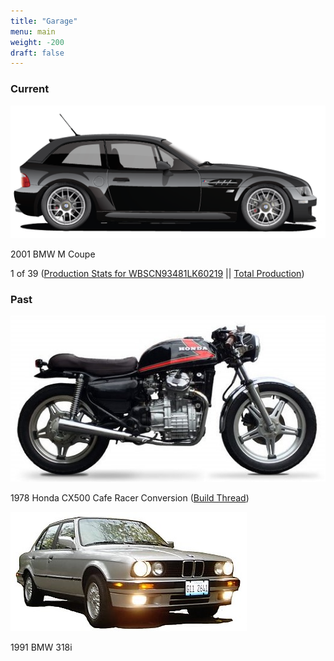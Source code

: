 ```yaml
---
title: "Garage"
menu: main
weight: -200
draft: false
---
```

### Current

[![2001 BMW M Coupe](/images/m_coupe.png)](https://www.icloud.com/sharedalbum/#B145oqs3qGckYTY)

2001 BMW M Coupe 

1 of 39 ([Production Stats for WBSCN93481LK60219](http://mcoupebuyersguide.com/vin?VIN=WBSCN93481LK60219) || [Total Production](http://www.mcoupebuyersguide.com/production))

### Past

![1978 Honda CX500](/images/cx500.jpg)

1978 Honda CX500 Cafe Racer Conversion ([Build Thread](http://cx500forum.com/forum/cx-customization-modifications/18373-78-cafe-build.html))


![1991 BMW 318i](/images/318i.jpg)

1991 BMW 318i
